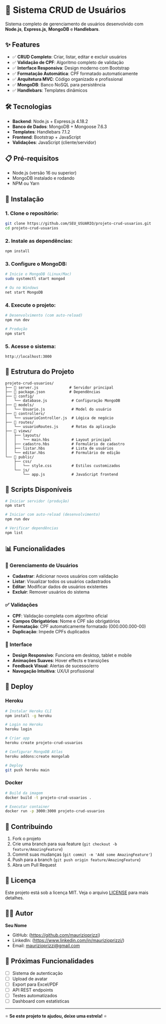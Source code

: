 # 🚀 Sistema CRUD de Usuários

Sistema completo de gerenciamento de usuários desenvolvido com **Node.js**, **Express.js**, **MongoDB** e **Handlebars**.

## ✨ Features

- ✅ **CRUD Completo**: Criar, listar, editar e excluir usuários
- ✅ **Validação de CPF**: Algoritmo completo de validação
- ✅ **Interface Responsiva**: Design moderno com Bootstrap
- ✅ **Formatação Automática**: CPF formatado automaticamente  
- ✅ **Arquitetura MVC**: Código organizado e profissional
- ✅ **MongoDB**: Banco NoSQL para persistência
- ✅ **Handlebars**: Templates dinâmicos

## 🛠️ Tecnologias

- **Backend**: Node.js + Express.js 4.18.2
- **Banco de Dados**: MongoDB + Mongoose 7.6.3
- **Templates**: Handlebars 7.1.2
- **Frontend**: Bootstrap + JavaScript
- **Validações**: JavaScript (cliente/servidor)

## 📋 Pré-requisitos

- Node.js (versão 16 ou superior)
- MongoDB instalado e rodando
- NPM ou Yarn

## 🚀 Instalação

### 1. Clone o repositório:
```bash
git clone https://github.com/SEU_USUARIO/projeto-crud-usuarios.git
cd projeto-crud-usuarios
```

### 2. Instale as dependências:
```bash
npm install
```

### 3. Configure o MongoDB:
```bash
# Inicie o MongoDB (Linux/Mac)
sudo systemctl start mongod

# Ou no Windows
net start MongoDB
```

### 4. Execute o projeto:
```bash
# Desenvolvimento (com auto-reload)
npm run dev

# Produção
npm start
```

### 5. Acesse o sistema:
```
http://localhost:3000
```

## 📁 Estrutura do Projeto

```
projeto-crud-usuarios/
├── 📄 server.js              # Servidor principal
├── 📄 package.json           # Dependências
├── 📂 config/
│   └── database.js           # Configuração MongoDB
├── 📂 models/
│   └── Usuario.js            # Model do usuário
├── 📂 controllers/
│   └── usuarioController.js  # Lógica de negócio
├── 📂 routes/
│   └── usuarioRoutes.js      # Rotas da aplicação
├── 📂 views/
│   ├── layouts/
│   │   └── main.hbs          # Layout principal
│   ├── cadastro.hbs          # Formulário de cadastro
│   ├── listar.hbs            # Lista de usuários
│   └── editar.hbs            # Formulário de edição
└── 📂 public/
    ├── css/
    │   └── style.css         # Estilos customizados
    └── js/
        └── app.js            # JavaScript frontend
```

## 🔧 Scripts Disponíveis

```bash
# Iniciar servidor (produção)
npm start

# Iniciar com auto-reload (desenvolvimento)
npm run dev

# Verificar dependências
npm list
```

## 📊 Funcionalidades

### 👤 Gerenciamento de Usuários

- **Cadastrar**: Adicionar novos usuários com validação
- **Listar**: Visualizar todos os usuários cadastrados
- **Editar**: Modificar dados de usuários existentes
- **Excluir**: Remover usuários do sistema

### ✅ Validações

- **CPF**: Validação completa com algoritmo oficial
- **Campos Obrigatórios**: Nome e CPF são obrigatórios
- **Formatação**: CPF automaticamente formatado (000.000.000-00)
- **Duplicação**: Impede CPFs duplicados

### 🎨 Interface

- **Design Responsivo**: Funciona em desktop, tablet e mobile
- **Animações Suaves**: Hover effects e transições
- **Feedback Visual**: Alertas de sucesso/erro
- **Navegação Intuitiva**: UX/UI profissional

## 🚀 Deploy

### Heroku
```bash
# Instalar Heroku CLI
npm install -g heroku

# Login no Heroku
heroku login

# Criar app
heroku create projeto-crud-usuarios

# Configurar MongoDB Atlas
heroku addons:create mongolab

# Deploy
git push heroku main
```

### Docker
```bash
# Build da imagem
docker build -t projeto-crud-usuarios .

# Executar container
docker run -p 3000:3000 projeto-crud-usuarios
```

## 🤝 Contribuindo

1. Fork o projeto
2. Crie uma branch para sua feature (`git checkout -b feature/AmazingFeature`)
3. Commit suas mudanças (`git commit -m 'Add some AmazingFeature'`)
4. Push para a branch (`git push origin feature/AmazingFeature`)
5. Abra um Pull Request

## 📝 Licença

Este projeto está sob a licença MIT. Veja o arquivo [LICENSE](LICENSE) para mais detalhes.

## 👨‍💻 Autor

**Seu Nome**
- GitHub: (https://github.com/maurizioprizzi)
- LinkedIn: (https://www.linkedin.com/in/maurizioprizzi/)
- Email: maurizioprizzi@gmail.com

## 🎯 Próximas Funcionalidades

- [ ] Sistema de autenticação
- [ ] Upload de avatar
- [ ] Export para Excel/PDF
- [ ] API REST endpoints
- [ ] Testes automatizados
- [ ] Dashboard com estatísticas

---

⭐ **Se este projeto te ajudou, deixe uma estrela!** ⭐